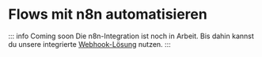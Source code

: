 
# Flows mit n8n automatisieren

::: info Coming soon
Die n8n-Integration ist noch in Arbeit. Bis dahin kannst du unsere integrierte [Webhook-Lösung](/de/automation-integration/webhooks) nutzen.
:::